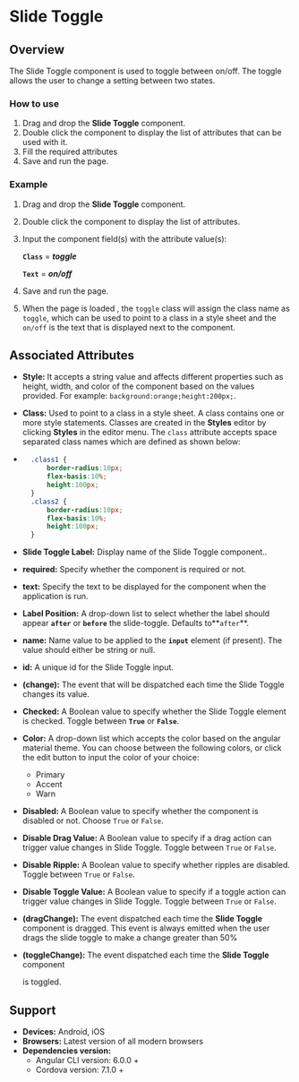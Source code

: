 # Slide Toggle

## Overview

The Slide Toggle component is used to toggle between on/off. The toggle allows the user to change a setting between two states.

### How to use

1. Drag and drop the **Slide Toggle** component. 
2. Double click the component to display the list of attributes that can be used with it.
3. Fill the required attributes 
4. Save and run the page.

### Example

1. Drag and drop the **Slide Toggle** component. 
2. Double click the component to display the list of attributes.
3. Input the component field\(s\) with the attribute value\(s\):  

    **`Class`** = _**toggle**_  

    **`Text`** = _**on/off**_

4. Save and run the page.
5. When the page is loaded , the `toggle` class will assign the class name as `toggle`, which can be used to point to a class in a style sheet and the `on/off` is the text that is displayed next to the component.

## Associated Attributes

* **Style:** It accepts a string value and affects different properties such as height, width, and color of the component based on the values provided. For example:  `background:orange;height:200px;`.
* **Class:** Used to point to a class in a style sheet. A class contains one or more style statements. Classes are created in the **Styles** editor by clicking  **Styles** in the editor menu. The `class` attribute accepts space separated class names which are defined as shown below:
* ```css
    .class1 {
        border-radius:10px;
        flex-basis:10%;
        height:100px;
    }
    .class2 {
        border-radius:10px;
        flex-basis:10%;
        height:100px;
    }
  ```
* **Slide Toggle Label:** Display name of the Slide Toggle component..
* **required:** Specify whether the component is required or not.
* **text:** Specify the text to be displayed for the component when the application is run.
* **Label Position:** A drop-down list to select whether the label should appear **`after`** or **`before`** the slide-toggle. Defaults to**`after`**. 
* **name:** Name value to be applied to the **`input`** element \(if present\). The value should either be string or null.
* **id:** A unique id for the Slide Toggle input.
* **\(change\):** The event that will be dispatched each time the Slide Toggle changes its value.
* **Checked:**  A Boolean value to specify whether the Slide Toggle element is checked. Toggle between **`True`** or **`False`**.
* **Color:** A drop-down list which accepts the color based on the angular material theme. You can choose between the following colors, or click the edit button to input the color of your choice:
  * Primary
  * Accent
  * Warn
* **Disabled:** A Boolean value to specify whether the component is disabled or not. Choose `True` or `False`.
* **Disable Drag Value:** A Boolean value to specify if a drag action can trigger value changes in Slide Toggle. Toggle between `True` or `False`.
* **Disable Ripple:** A Boolean value to specify whether ripples are disabled. Toggle between `True` or `False`.
* **Disable Toggle Value:** A Boolean value to specify if a toggle action can trigger value changes in Slide Toggle. Toggle between `True` or `False`.
* **\(dragChange\):**  The event dispatched each time the **Slide Toggle** component is dragged. This event is always emitted when the user drags the slide toggle to make a change greater than 50%
* **\(toggleChange\):** The event dispatched each time the **Slide Toggle** component 

   is toggled. 

## Support

* **Devices:** Android, iOS
* **Browsers:**  Latest version of all modern browsers
* **Dependencies version:** 
  * Angular CLI version: 6.0.0 + 
  * Cordova version: 7.1.0 +

